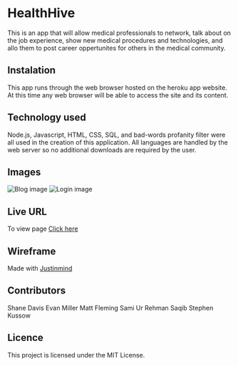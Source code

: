 # HealthHive

This is an app that will allow medical professionals to network, talk about on the job experience, show new medical procedures and technologies, and allo them to post career oppertunites for others in the medical community. 

## Instalation
This app runs through the web browser hosted on the heroku app website. At this time any web browser will be able to access the site and its content.

## Technology used
Node.js, Javascript, HTML, CSS, SQL, and bad-words profanity filter were all used in the creation of this application. All languages are handled by the web server so no additional downloads are required by the user.

## Images
![Blog image](./images/HealthHive(blog).png)
![Login image](./images/HealthHive(login).png)


## Live URL

To view page [Click here](https://healthhivemedical.herokuapp.com/)


## Wireframe

Made with [Justinmind](https://cloud.justinmind.com/usernote/prototype/9d6c54b512ed1672acb69ff4384f0339fba5c37d6c7d5bf9cf68c9c96181724d/index.html#/screens/d12245cc-1680-458d-89dd-4f0d7fb22724)


## Contributors
Shane Davis
Evan Miller
Matt Fleming
Sami Ur Rehman Saqib
Stephen Kussow


## Licence

This project is licensed under the MIT License.